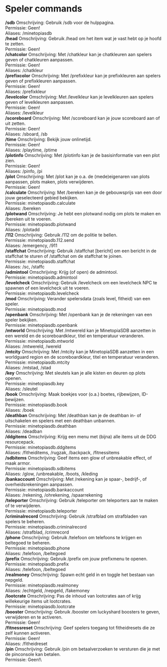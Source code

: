 # Speler commands


**/sdb**
Omschrijving: Gebruik /sdb voor de hulppagina.\
Permissie: Geen!\
Aliases: /minetopiasdb\
**/head**
Omschrijving: Gebruik /head om het item wat je vast hebt op je hoofd te zetten.\
Permissie: Geen!\
**/chatcolor**
Omschrijving: Met /chatkleur kan je chatkleuren aan spelers geven of chatkleuren aanpassen.\
Permissie: Geen!\
Aliases: /chatkleur\
**/prefixcolor**
Omschrijving: Met /prefixkleur kan je prefixkleuren aan spelers geven of prefixkleuren aanpassen.\
Permissie: Geen!\
Aliases: /prefixkleur\
**/levelcolor**
Omschrijving: Met /levelkleur kan je levelkleuren aan spelers geven of levelkleuren aanpassen.\
Permissie: Geen!\
Aliases: /levelkleur\
**/scoreboard**
Omschrijving: Met /scoreboard kan je jouw scoreboard aan of uit zetten.\
Permissie: Geen!\
Aliases: /sboard, /sb\
**/time**
Omschrijving: Bekijk jouw onlinetijd.\
Permissie: Geen!\
Aliases: /playtime, /ptime\
**/plotinfo**
Omschrijving: Met /plotinfo kan je de basisinformatie van een plot zien.\
Permissie: Geen!\
Aliases: /pinfo, /pi\
**/plot**
Omschrijving: Met /plot kan je o.a. de (mede)eigenaren van plots aanpassen, plots maken, plots verwijderen.\
Permissie: Geen!\
**/calculate**
Omschrijving: Met /bereken kan je de gebouwsprijs van een door jouw geselecteerd gebied bekijken.\
Permissie: minetopiasdb.calculate\
Aliases: /bereken\
**/plotwand**
Omschrijving: Je hebt een plotwand nodig om plots te maken en /bereken uit te voeren.\
Permissie: minetopiasdb.plotwand\
Aliases: /plotadd\
**/112**
Omschrijving: Gebruik /112 om de politie te bellen.\
Permissie: minetopiasdb.112.send\
Aliases: /emergency, /911\
**/staffchat**
Omschrijving: Gebruik /staffchat [bericht] om een bericht in de staffchat te sturen of /staffchat om de staffchat te joinen.\
Permissie: minetopiasdb.staffchat\
Aliases: /sc, /staffc\
**/admintool**
Omschrijving: Krijg (of open) de admintool.\
Permissie: minetopiasdb.admintool\
**/levelcheck**
Omschrijving: Gebruik /levelcheck om een levelcheck NPC te spawnen of een levelcheck uit te voeren.\
Permissie: minetopiasdb.levelcheck\
**/mod**
Omschrijving: Verander spelersdata (zoals level, fitheid) van een speler.\
Permissie: minetopiasdb.mod\
**/openbank**
Omschrijving: Met /openbank kan je de rekeningen van een speler bekijken.\
Permissie: minetopiasdb.openbank\
**/mtworld**
Omschrijving: Met /mtwereld kan je MinetopiaSDB aanzetten in een wereld en de scoreboardkleur, titel en temperatuur veranderen.\
Permissie: minetopiasdb.mtworld\
Aliases: /mtwereld, /wereld\
**/mtcity**
Omschrijving: Met /mtcity kan je MinetopiaSDB aanzetten in een worldguard region en de scoreboardkleur, titel en temperatuur veranderen.\
Permissie: minetopiasdb.mtcity\
Aliases: /mtstad, /stad\
**/key**
Omschrijving: Met sleutels kan je alle kisten en deuren op plots openen.\
Permissie: minetopiasdb.key\
Aliases: /sleutel\
**/book**
Omschrijving: Maak boekjes voor (o.a.) boetes, rijbewijzen, ID-bewijzen.\
Permissie: minetopiasdb.book\
Aliases: /boek\
**/deathban**
Omschrijving: Met /deathban kan je de deathban in- of uitschakelen en spelers met een deathban unbannen.\
Permissie: minetopiasdb.deathban\
Aliases: /deadban\
**/ddgitems**
Omschrijving: Krijg een menu met (bijna) alle items uit de DDG resourcepack.\
Permissie: minetopiasdb.ddgitems\
Aliases: /fitheiditems, /rugzak, /backpack, /fitnessitems\
**/sdbitems**
Omschrijving: Geef items een glow of unbreakable effect, of maak armor.\
Permissie: minetopiasdb.sdbitems\
Aliases: /glow, /unbreakable, /boots, /kleding\
**/bankaccount**
Omschrijving: Met /rekening kan je spaar-, bedrijf-, of overheidsrekeningen aanpassen.\
Permissie: minetopiasdb.bankaccount\
Aliases: /rekening, /ohrekening, /spaarrekening\
**/teleporter**
Omschrijving: Gebruik /teleporter om teleporters aan te maken of te verwijderen.\
Permissie: minetopiasdb.teleporter\
**/criminalrecord**
Omschrijving: Gebruik /strafblad om strafbladen van spelers te beheren.\
Permissie: minetopiasdb.criminalrecord\
Aliases: /strafblad, /crimrecord\
**/phone**
Omschrijving: Gebruik /telefoon om telefoons te krijgen en beltegoed te beheren.\
Permissie: minetopiasdb.phone\
Aliases: /telefoon, /beltegoed\
**/prefix**
Omschrijving: Gebruik /prefix om jouw prefixmenu te openen.\
Permissie: minetopiasdb.prefix\
Aliases: /telefoon, /beltegoed\
**/realmoney**
Omschrijving: Spawn echt geld in en toggle het bestaan van nepgeld.\
Permissie: minetopiasdb.realmoney\
Aliases: /echtgeld, /nepgeld, /fakemoney\
**/lootcrate**
Omschrijving: Pas de inhoud van lootcrates aan of krijg willekeurige items uit lootcrates.\
Permissie: minetopiasdb.lootcrate\
**/booster**
Omschrijving: Gebruik /booster om luckyshard boosters te geven, verwijderen en te activeren.\
Permissie: Geen!\
**/fitnessreset**
Omschrijving: Geef spelers toegang tot fitheidresets die ze zelf kunnen activeren.\
Permissie: Geen!\
Aliases: /fitheidreset\
**/pin**
Omschrijving: Gebruik /pin om betaalverzoeken te versturen die je met de pinconsole kan betalen.\
Permissie: Geen!\
